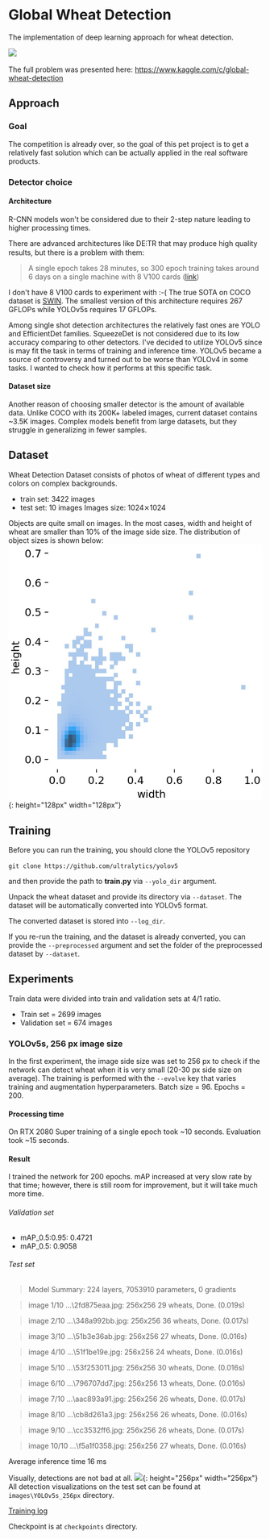 # Global Wheat Detection
The implementation of deep learning approach for wheat detection.

![](https://storage.googleapis.com/kaggle-competitions/kaggle/19989/logos/header.png?t=2020-04-20-18-13-31)

The full problem was presented here:
https://www.kaggle.com/c/global-wheat-detection

## Approach
### Goal
The competition is already over, so the goal of this pet project is to 
get a relatively fast solution which can be actually applied in the real
software products.

### Detector choice
#### Architecture
R-CNN models won't be considered due to their 
2-step nature leading to higher processing times.

There are advanced architectures like DE⫶TR that may produce high quality
results, but there is a problem with them:
> A single epoch takes 28 minutes, so 300 epoch training takes around 6 days on a single machine with 8 V100 cards
> ([link](https://github.com/facebookresearch/detr))

I don't have 8 V100 cards to experiment with :-( The true SOTA on COCO
dataset is [SWIN](https://github.com/microsoft/Swin-Transformer). The smallest
version of this architecture requires 267 GFLOPs while YOLOv5s requires 17 GFLOPs.

Among single shot detection architectures the relatively fast ones are
YOLO and EfficientDet families. SqueezeDet is not considered due to its low 
accuracy comparing to other detectors.
I've decided to utilize YOLOv5 since is may fit the task in terms of
training and inference time. YOLOv5 became a source of controversy and turned out to be
worse than YOLOv4 in some tasks. I wanted to check how it performs at this
specific task.

#### Dataset size
Another reason of choosing smaller detector is the amount of available data. Unlike COCO with its 200K+
labeled images, current dataset contains ~3.5K images. Complex models
benefit from large datasets, but they struggle in generalizing in fewer samples.


## Dataset
Wheat Detection Dataset consists of photos of wheat of different types
and colors on complex backgrounds.
- train set: 3422 images
- test set: 10 images
Images size: 1024⨯1024
  
Objects are quite small on images. In the most cases, width and height
of wheat are smaller than 10% of the image side size. The distribution
of object sizes is shown below:
![Object sizes](./images/gt_size_distribution.jpg){: height="128px" width="128px"}

## Training
Before you can run the training, you should clone the YOLOv5 repository

```git clone https://github.com/ultralytics/yolov5```

and then provide the path to **train.py** via ```--yolo_dir``` argument.

Unpack the wheat dataset and provide its directory via ```--dataset```.
The dataset will be automatically converted into YOLOv5 format.

The converted dataset is stored into ```--log_dir```.

If you re-run the training, and the dataset is already converted, you can
provide the ```--preprocessed``` argument and set the folder of the
preprocessed dataset by ```--dataset```.


## Experiments
Train data were divided into train and validation sets at 4/1 ratio.
- Train set = 2699 images
- Validation set = 674 images


### YOLOv5s, 256 px image size
In the first experiment, the image side size was set to 256 px to check
if the network can detect wheat when it is very small
(20-30 px side size on average).
The training is performed with the ```--evolve``` key that varies
training and augmentation hyperparameters.
Batch size = 96. Epochs = 200.

#### Processing time
On RTX 2080 Super training of a single epoch took ~10 seconds.
Evaluation took ~15 seconds.

#### Result
I trained the network for 200 epochs. mAP increased at very slow rate by that time;
however, there is still room for improvement, but it will take much more time.

###### Validation set

- mAP_0.5:0.95: 0.4721
- mAP_0.5: 0.9058

###### Test set
> Model Summary: 224 layers, 7053910 parameters, 0 gradients

>image 1/10 ...\2fd875eaa.jpg: 256x256 29 wheats, Done. (0.019s)

>image 2/10 ...\348a992bb.jpg: 256x256 36 wheats, Done. (0.017s)

>image 3/10 ...\51b3e36ab.jpg: 256x256 27 wheats, Done. (0.016s)

>image 4/10 ...\51f1be19e.jpg: 256x256 24 wheats, Done. (0.016s)

>image 5/10 ...\53f253011.jpg: 256x256 30 wheats, Done. (0.016s)

>image 6/10 ...\796707dd7.jpg: 256x256 13 wheats, Done. (0.016s)

>image 7/10 ...\aac893a91.jpg: 256x256 26 wheats, Done. (0.017s)

>image 8/10 ...\cb8d261a3.jpg: 256x256 26 wheats, Done. (0.016s)

>image 9/10 ...\cc3532ff6.jpg: 256x256 26 wheats, Done. (0.017s)

>image 10/10 ...\f5a1f0358.jpg: 256x256 27 wheats, Done. (0.016s)

Average inference time 16 ms

Visually, detections are not bad at all.
![](images\YOLOv5s_256px\2fd875eaa.jpg){: height="256px" width="256px"}
All detection visualizations on the test set can be found at ```images\YOLOv5s_256px``` directory.

[Training log](https://wandb.ai/filonenkoa/yolov5s_wheat/reports/GlobalWheatDetection_256px--Vmlldzo3NjIzMzc?accessToken=41i9q2mq4llx4wgyy2byv1eaibtj4a2i8iota5tryoxn6sjhdm4hzajkb4uic9fa)

Checkpoint is at ```checkpoints``` directory.